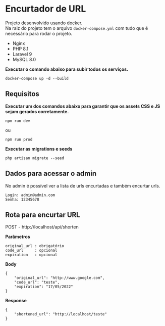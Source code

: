 # Encurtador de URL

Projeto desenvolvido usando docker.  
Na raiz do projeto tem o arquivo `docker-compose.yml` com tudo que é necessário para rodar o projeto.

* Nginx
* PHP 8.1
* Laravel 9
* MySQL 8.0

**Executar o comando abaixo para subir todos os serviços.**
```
docker-compose up -d --build
```

## Requisitos

**Executar um dos comandos abaixo para garantir que os assets CSS e JS sejam gerados corretamente.**
```
npm run dev
```
ou
```
npm run prod
```

**Executar as migrations e seeds**
```
php artisan migrate --seed
```

## Dados para acessar o admin
No admin é possível ver a lista de urls encurtadas e também encurtar urls.

```
Login: admin@admin.com
Senha: 12345678
```

## Rota para encurtar URL

POST - http://localhost/api/shorten

**Parâmetros**
```
original_url : obrigatório
code_url     : opcional
expiration   : opcional
```

**Body**
```
{
    "original_url": "http://www.google.com",
    "code_url": "teste",
    "expiration": "17/05/2022"
}
```

**Response**
```
{
	"shortened_url": "http://localhost/teste"
}
```
